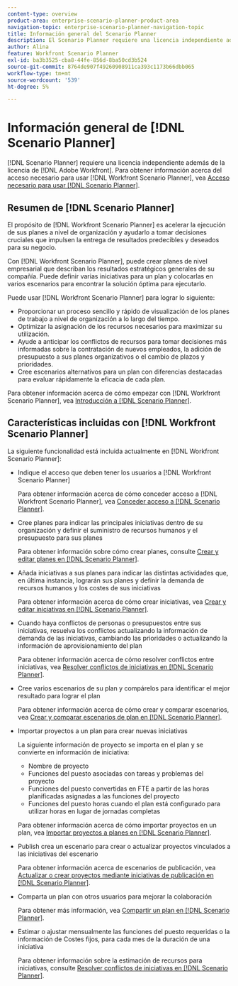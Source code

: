 ```yaml
---
content-type: overview
product-area: enterprise-scenario-planner-product-area
navigation-topic: enterprise-scenario-planner-navigation-topic
title: Información general del Scenario Planner
description: El Scenario Planner requiere una licencia independiente además de la licencia de Adobe Workfront.
author: Alina
feature: Workfront Scenario Planner
exl-id: ba3b3525-cba8-44fe-856d-8ba50cd3b524
source-git-commit: 8764de907f49260908911ca393c1173b66dbb065
workflow-type: tm+mt
source-wordcount: '539'
ht-degree: 5%

---
```


# Información general de [!DNL Scenario Planner]

<!-- Audited: 1/2024 -->

[!DNL Scenario Planner] requiere una licencia independiente además de la licencia de [!DNL Adobe Workfront].
Para obtener información acerca del acceso necesario para usar [!DNL Workfront Scenario Planner], vea [Acceso necesario para usar  [!DNL Scenario Planner]](access-needed-to-use-sp.md).

## Resumen de [!DNL Scenario Planner]

El propósito de [!DNL Workfront Scenario Planner] es acelerar la ejecución de sus planes a nivel de organización y ayudarlo a tomar decisiones cruciales que impulsen la entrega de resultados predecibles y deseados para su negocio.

Con [!DNL Workfront Scenario Planner], puede crear planes de nivel empresarial que describan los resultados estratégicos generales de su compañía. Puede definir varias iniciativas para un plan y colocarlas en varios escenarios para encontrar la solución óptima para ejecutarlo.

Puede usar [!DNL Workfront Scenario Planner] para lograr lo siguiente:

* Proporcionar un proceso sencillo y rápido de visualización de los planes de trabajo a nivel de organización a lo largo del tiempo.
* Optimizar la asignación de los recursos necesarios para maximizar su utilización.
* Ayude a anticipar los conflictos de recursos para tomar decisiones más informadas sobre la contratación de nuevos empleados, la adición de presupuesto a sus planes organizativos o el cambio de plazos y prioridades.
* Cree escenarios alternativos para un plan con diferencias destacadas para evaluar rápidamente la eficacia de cada plan.

Para obtener información acerca de cómo empezar con [!DNL Workfront Scenario Planner], vea [Introducción a  [!DNL Scenario Planner]](../scenario-planner/get-started-with-scenario-planning.md).

## Características incluidas con [!DNL Workfront Scenario Planner]

La siguiente funcionalidad está incluida actualmente en [!DNL Workfront Scenario Planner]:

* Indique el acceso que deben tener los usuarios a [!DNL Workfront Scenario Planner]

  Para obtener información acerca de cómo conceder acceso a [!DNL Workfront Scenario Planner], vea [Conceder acceso a [!DNL Scenario Planner]](../administration-and-setup/add-users/configure-and-grant-access/grant-access-sp.md).

* Cree planes para indicar las principales iniciativas dentro de su organización y definir el suministro de recursos humanos y el presupuesto para sus planes

  Para obtener información sobre cómo crear planes, consulte [Crear y editar planes en [!DNL Scenario Planner]](../scenario-planner/create-and-edit-plans.md).

* Añada iniciativas a sus planes para indicar las distintas actividades que, en última instancia, lograrán sus planes y definir la demanda de recursos humanos y los costes de sus iniciativas

  Para obtener información acerca de cómo crear iniciativas, vea [Crear y editar iniciativas en [!DNL Scenario Planner]](../scenario-planner/create-and-edit-initiatives.md).

* Cuando haya conflictos de personas o presupuestos entre sus iniciativas, resuelva los conflictos actualizando la información de demanda de las iniciativas, cambiando las prioridades o actualizando la información de aprovisionamiento del plan

  Para obtener información acerca de cómo resolver conflictos entre iniciativas, vea [Resolver conflictos de iniciativas en [!DNL Scenario Planner]](../scenario-planner/resolve-conflicts-in-sp.md).

* Cree varios escenarios de su plan y compárelos para identificar el mejor resultado para lograr el plan

  Para obtener información acerca de cómo crear y comparar escenarios, vea [Crear y comparar escenarios de plan en [!DNL Scenario Planner]](../scenario-planner/create-and-compare-scenarios-for-a-plan.md).

* Importar proyectos a un plan para crear nuevas iniciativas

  La siguiente información de proyecto se importa en el plan y se convierte en información de iniciativa:

   * Nombre de proyecto
   * Funciones del puesto asociadas con tareas y problemas del proyecto
   * Funciones del puesto convertidas en FTE a partir de las horas planificadas asignadas a las funciones del proyecto
   * Funciones del puesto horas cuando el plan está configurado para utilizar horas en lugar de jornadas completas

  Para obtener información acerca de cómo importar proyectos en un plan, vea [Importar proyectos a planes en [!DNL Scenario Planner]](../scenario-planner/import-projects-to-plans.md).

* Publish crea un escenario para crear o actualizar proyectos vinculados a las iniciativas del escenario

  Para obtener información acerca de escenarios de publicación, vea [Actualizar o crear proyectos mediante iniciativas de publicación en [!DNL Scenario Planner]](../scenario-planner/publish-scenarios-update-projects.md).

* Comparta un plan con otros usuarios para mejorar la colaboración

  Para obtener más información, vea [Compartir un plan en [!DNL Scenario Planner]](../scenario-planner/share-a-plan.md).

* Estimar o ajustar mensualmente las funciones del puesto requeridas o la información de Costes fijos, para cada mes de la duración de una iniciativa

  Para obtener información sobre la estimación de recursos para iniciativas, consulte [Resolver conflictos de iniciativas en [!DNL Scenario Planner]](../scenario-planner/resolve-conflicts-in-sp.md).
